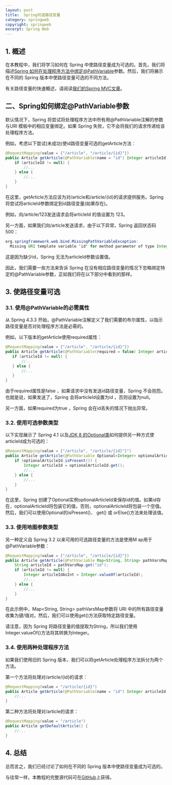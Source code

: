 ```yaml
---
layout: post
title:  Spring可选路径变量
category: springweb
copyright: springweb
excerpt: Spring Web
---
```


## 1. 概述

在本教程中，我们将学习如何在 Spring 中使路径变量成为可选的。首先，我们将描述[Spring 如何在处理程序方法中绑定@PathVariable](https://www.baeldung.com/spring-requestmapping)参数。然后，我们将展示在不同的 Spring 版本中使路径变量可选的不同方法。

有关路径变量的快速概述，请阅读[我们的Spring MVC文章](https://www.baeldung.com/spring-mvc-interview-questions#q5describe-apathvariable)。

## 二、Spring如何绑定@PathVariable参数

默认情况下，Spring 将尝试将处理程序方法中所有用@PathVariable注解的参数与URI 模板中的相应变量绑定。如果 Spring 失败，它不会将我们的请求传递给该处理程序方法。

例如，考虑以下尝试(未成功)使id路径变量可选的getArticle方法：

```java
@RequestMapping(value = {"/article", "/article/{id}"})
public Article getArticle(@PathVariable(name = "id") Integer articleId) {
    if (articleId != null) {
        //...
    } else {
        //...
    }
}
```

在这里，getArticle方法应该为对/article和/article/{id}的请求提供服务。Spring 将尝试将articleId参数绑定到id路径变量(如果存在)。

例如，向/article/123发送请求会将articleId 的值设置为 123。

另一方面，如果我们向/article发送请求，由于以下异常，Spring 返回状态码 500：

```java
org.springframework.web.bind.MissingPathVariableException:
  Missing URI template variable 'id' for method parameter of type Integer
```

这是因为缺少id，Spring 无法为articleId参数设置值。

因此，我们需要一些方法来告诉 Spring 在没有相应路径变量的情况下忽略绑定特定的@PathVariable参数，正如我们将在以下部分中看到的那样。

## 3. 使路径变量可选

### 3.1. 使用@PathVariable的必需属性

从 Spring 4.3.3 开始，@PathVariable注解定义了我们需要的布尔属性，以指示路径变量是否对处理程序方法是必需的。

例如，以下版本的getArticle使用required属性：

```java
@RequestMapping(value = {"/article", "/article/{id}"})
public Article getArticle(@PathVariable(required = false) Integer articleId) {
   if (articleId != null) {
       //...
   } else {
       //...
   }
}
```

由于required属性是false ，如果请求中没有发送id路径变量，Spring 不会抱怨。也就是说，如果发送了，Spring 会将articleId设置为id ，否则设置为null。

另一方面，如果required为true ，Spring 会在id丢失的情况下抛出异常。

### 3.2. 使用可选参数类型

以下实现展示了 Spring 4.1 以及[JDK 8 的Optional类](https://www.baeldung.com/java-optional)如何提供另一种方式使articleId成为可选的：

```java
@RequestMapping(value = {"/article", "/article/{id}"}")
public Article getArticle(@PathVariable Optional<Integer> optionalArticleId) {
    if (optionalArticleId.isPresent()) {
        Integer articleId = optionalArticleId.get();
        //...
    } else {
        //...
    }
}
```

在这里，Spring 创建了Optional<Integer>实例optionalArticleId来保存id的值。如果id存在，optionalArticleId将包装它的值，否则，optionalArticleId将包装一个空值。然后，我们可以使用Optional的isPresent()、 get() 或 orElse()方法来处理该值。

### 3.3. 使用地图参数类型

另一种定义自 Spring 3.2 以来可用的可选路径变量的方法是使用M ap用于@PathVariable参数：

```java
@RequestMapping(value = {"/article", "/article/{id}"})
public Article getArticle(@PathVariable Map<String, String> pathVarsMap) {
    String articleId = pathVarsMap.get("id");
    if (articleId != null) {
        Integer articleIdAsInt = Integer.valueOf(articleId);
        //...
    } else {
        //...
    }
}
```

在此示例中，Map<String, String> pathVarsMap参数将 URI 中的所有路径变量收集为键/值对。然后，我们可以使用get()方法获取特定路径变量。

请注意，因为 Spring 将路径变量的值提取为String，所以我们使用Integer.valueOf()方法将其转换为Integer。

### 3.4. 使用两种处理程序方法

如果我们使用旧的 Spring 版本，我们可以将getArticle处理程序方法拆分为两个方法。

第一个方法将处理对/article/{id}的请求：

```java
@RequestMapping(value = "/article/{id}")
public Article getArticle(@PathVariable(name = "id") Integer articleId) {
    //...        
}

```

第二种方法将处理对/article的请求：

```java
@RequestMapping(value = "/article")
public Article getDefaultArticle() {
    //...
}
```

## 4. 总结

总而言之，我们已经讨论了如何在不同的 Spring 版本中使路径变量成为可选的。

与往常一样，本教程的完整源代码可在[GitHub](https://github.com/tuyucheng7/taketoday-tutorial4j/tree/master/spring-web-modules)上获得。